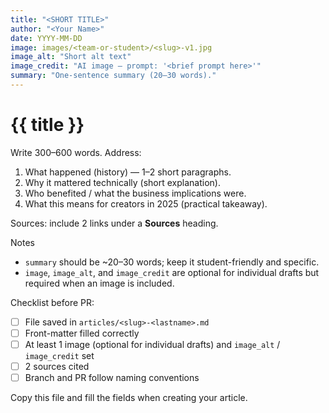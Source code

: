 ```yaml
---
title: "<SHORT TITLE>"
author: "<Your Name>"
date: YYYY-MM-DD
image: images/<team-or-student>/<slug>-v1.jpg
image_alt: "Short alt text"
image_credit: "AI image — prompt: '<brief prompt here>'"
summary: "One-sentence summary (20–30 words)."
---
```


# {{ title }}

Write 300–600 words. Address:

1. What happened (history) — 1–2 short paragraphs.
2. Why it mattered technically (short explanation).
3. Who benefited / what the business implications were.
4. What this means for creators in 2025 (practical takeaway).

Sources: include 2 links under a **Sources** heading.

Notes
- `summary` should be ~20–30 words; keep it student-friendly and specific.
- `image`, `image_alt`, and `image_credit` are optional for individual drafts but required when an image is included.

Checklist before PR:
- [ ] File saved in `articles/<slug>-<lastname>.md`
- [ ] Front-matter filled correctly
- [ ] At least 1 image (optional for individual drafts) and `image_alt` / `image_credit` set
- [ ] 2 sources cited
- [ ] Branch and PR follow naming conventions

Copy this file and fill the fields when creating your article.
